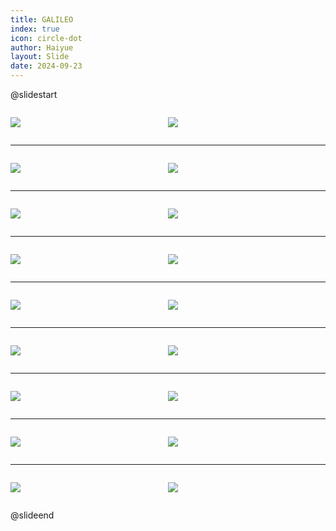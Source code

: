 ```yaml
---
title: GALILEO
index: true
icon: circle-dot
author: Haiyue
layout: Slide
date: 2024-09-23
---
```

 
@slidestart

<div style="display:flex">
<div style="flex:1">

![](https://raw.githubusercontent.com/yclord/reading/refs/heads/master/english/Level-S/GALILEO/001.webp)
</div>
<div style="flex:1">

![](https://raw.githubusercontent.com/yclord/reading/refs/heads/master/english/Level-S/GALILEO/002.webp)
</div>
</div>

---

<div style="display:flex">
<div style="flex:1">

![](https://raw.githubusercontent.com/yclord/reading/refs/heads/master/english/Level-S/GALILEO/003.webp)
</div>
<div style="flex:1">

![](https://raw.githubusercontent.com/yclord/reading/refs/heads/master/english/Level-S/GALILEO/004.webp)
</div>
</div>

---

<div style="display:flex">
<div style="flex:1">

![](https://raw.githubusercontent.com/yclord/reading/refs/heads/master/english/Level-S/GALILEO/005.webp)
</div>
<div style="flex:1">

![](https://raw.githubusercontent.com/yclord/reading/refs/heads/master/english/Level-S/GALILEO/006.webp)
</div>
</div>

---

<div style="display:flex">
<div style="flex:1">

![](https://raw.githubusercontent.com/yclord/reading/refs/heads/master/english/Level-S/GALILEO/007.webp)
</div>
<div style="flex:1">

![](https://raw.githubusercontent.com/yclord/reading/refs/heads/master/english/Level-S/GALILEO/008.webp)
</div>
</div>

---

<div style="display:flex">
<div style="flex:1">

![](https://raw.githubusercontent.com/yclord/reading/refs/heads/master/english/Level-S/GALILEO/009.webp)
</div>
<div style="flex:1">

![](https://raw.githubusercontent.com/yclord/reading/refs/heads/master/english/Level-S/GALILEO/010.webp)
</div>
</div>

---

<div style="display:flex">
<div style="flex:1">

![](https://raw.githubusercontent.com/yclord/reading/refs/heads/master/english/Level-S/GALILEO/011.webp)
</div>
<div style="flex:1">

![](https://raw.githubusercontent.com/yclord/reading/refs/heads/master/english/Level-S/GALILEO/012.webp)
</div>
</div>

---

<div style="display:flex">
<div style="flex:1">

![](https://raw.githubusercontent.com/yclord/reading/refs/heads/master/english/Level-S/GALILEO/013.webp)
</div>
<div style="flex:1">

![](https://raw.githubusercontent.com/yclord/reading/refs/heads/master/english/Level-S/GALILEO/014.webp)
</div>
</div>

---

<div style="display:flex">
<div style="flex:1">

![](https://raw.githubusercontent.com/yclord/reading/refs/heads/master/english/Level-S/GALILEO/015.webp)
</div>
<div style="flex:1">

![](https://raw.githubusercontent.com/yclord/reading/refs/heads/master/english/Level-S/GALILEO/016.webp)
</div>
</div>

---

<div style="display:flex">
<div style="flex:1">

![](https://raw.githubusercontent.com/yclord/reading/refs/heads/master/english/Level-S/GALILEO/017.webp)
</div>
<div style="flex:1">

![](https://raw.githubusercontent.com/yclord/reading/refs/heads/master/english/Level-S/GALILEO/018.webp)
</div>
</div>

@slideend